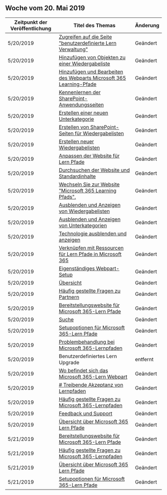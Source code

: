 <!-- This file is generated automatically each week. Changes made to this file will be overwritten.-->




## <a name="week-of-may-20-2019"></a>Woche vom 20. Mai 2019


| Zeitpunkt der Veröffentlichung |Titel des Themas | Änderung |
|------|------------|--------|
| 5/20/2019 | [Zugreifen auf die Seite "benutzerdefinierte Lern Verwaltung"](/Office365/CustomLearning/custom_accessadmin) | Geändert |
| 5/20/2019 | [Hinzufügen von Objekten zu einer Wiedergabeliste](/Office365/CustomLearning/custom_addassets) | Geändert |
| 5/20/2019 | [Hinzufügen und Bearbeiten des Webparts Microsoft 365 Learning-Pfade](/Office365/CustomLearning/custom_addwebpart) | Geändert |
| 5/20/2019 | [Kennenlernen der SharePoint-Anwendungsseiten](/Office365/CustomLearning/custom_apppages) | Geändert |
| 5/20/2019 | [Erstellen einer neuen Unterkategorie](/Office365/CustomLearning/custom_createnewcat) | Geändert |
| 5/20/2019 | [Erstellen von SharePoint-Seiten für Wiedergabelisten](/Office365/CustomLearning/custom_createnewpage) | Geändert |
| 5/20/2019 | [Erstellen neuer Wiedergabelisten](/Office365/CustomLearning/custom_createnewplaylist) | Geändert |
| 5/20/2019 | [Anpassen der Website für Lern Pfade](/Office365/CustomLearning/custom_edithelp) | Geändert |
| 5/20/2019 | [Durchsuchen der Website und Standardinhalte](/Office365/CustomLearning/custom_exploresite) | Geändert |
| 5/20/2019 | [Wechseln Sie zur Website "Microsoft 365 Learning Pfads".](/Office365/CustomLearning/custom_goto) | Geändert |
| 5/20/2019 | [Ausblenden und Anzeigen von Wiedergabelisten](/Office365/CustomLearning/custom_hideshowplaylists) | Geändert |
| 5/20/2019 | [Ausblenden und Anzeigen von Unterkategorien](/Office365/CustomLearning/custom_hideshowsub) | Geändert |
| 5/20/2019 | [Technologie ausblenden und anzeigen](/Office365/CustomLearning/custom_hideshowtech) | Geändert |
| 5/20/2019 | [Verknüpfen mit Ressourcen für Lern Pfade in Microsoft 365](/Office365/CustomLearning/custom_linking) | Geändert |
| 5/20/2019 | [Eigenständiges Webpart-Setup](/Office365/CustomLearning/custom_manualsetup) | Geändert |
| 5/20/2019 | [Übersicht](/Office365/CustomLearning/custom_overview) | Geändert |
| 5/20/2019 | [Häufig gestellte Fragen zu Partnern](/Office365/CustomLearning/custom_partner) | Geändert |
| 5/20/2019 | [Bereitstellungswebsite für Microsoft 365-Lern Pfade](/Office365/CustomLearning/custom_provision) | Geändert |
| 5/20/2019 | [Suche](/Office365/CustomLearning/custom_search) | Geändert |
| 5/20/2019 | [Setupoptionen für Microsoft 365-Lern Pfade](/Office365/CustomLearning/custom_setupoptions) | Geändert |
| 5/20/2019 | [Problembehandlung bei Microsoft 365-Lernpfaden](/Office365/CustomLearning/custom_troubleshooting) | Geändert |
| 5/20/2019 | Benutzerdefiniertes Lern Upgrade | entfernt |
| 5/20/2019 | [Wo befindet sich das Microsoft 365-Lern Webpart](/Office365/CustomLearning/custom_whereiswebpart) | Geändert |
| 5/20/2019 | [# Treibende Akzeptanz von Lernpfaden](/Office365/CustomLearning/driveadoption) | Geändert |
| 5/20/2019 | [Häufig gestellte Fragen zu Microsoft 365-Lernpfaden](/Office365/CustomLearning/faq) | Geändert |
| 5/20/2019 | [Feedback und Support](/Office365/CustomLearning/feedback) | Geändert |
| 5/20/2019 | [Übersicht über Microsoft 365 Lern Pfade](/Office365/CustomLearning/index) | Geändert |
| 5/21/2019 | [Bereitstellungswebsite für Microsoft 365-Lern Pfade](/Office365/CustomLearning/custom_provision) | Geändert |
| 5/21/2019 | [Häufig gestellte Fragen zu Microsoft 365-Lernpfaden](/Office365/CustomLearning/faq) | Geändert |
| 5/21/2019 | [Übersicht über Microsoft 365 Lern Pfade](/Office365/CustomLearning/index) | Geändert |
| 5/21/2019 | [Setupoptionen für Microsoft 365-Lern Pfade](/Office365/CustomLearning/custom_setupoptions) | Geändert |
